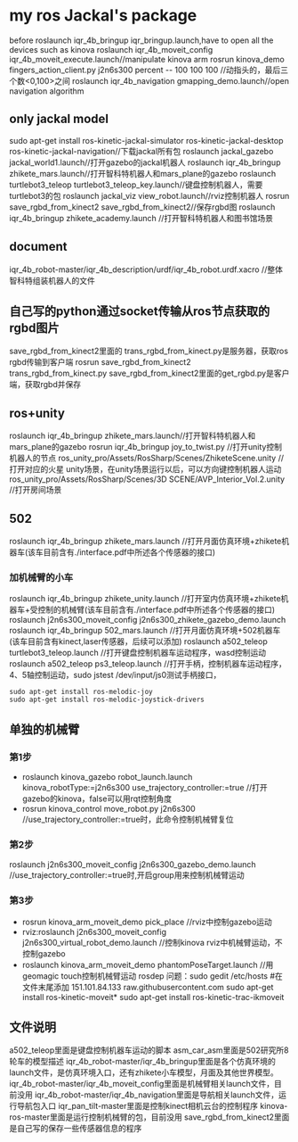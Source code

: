# my ros Jackal's  package
before roslaunch iqr_4b_bringup iqr_bringup.launch,have to open all the devices such as kinova
roslaunch iqr_4b_moveit_config iqr_4b_moveit_execute.launch//manipulate kinova arm
rosrun kinova_demo fingers_action_client.py j2n6s300 percent -- 100 100 100   //动指头的，最后三个数<0,100>之间
roslaunch iqr_4b_navigation gmapping_demo.launch//open navigation algorithm

## only jackal model
sudo apt-get install ros-kinetic-jackal-simulator ros-kinetic-jackal-desktop ros-kinetic-jackal-navigation//下载jackal所有包
roslaunch jackal_gazebo jackal_world1.launch//打开gazebo的jackal机器人
roslaunch iqr_4b_bringup zhikete_mars.launch//打开智科特机器人和mars_plane的gazebo
roslaunch turtlebot3_teleop turtlebot3_teleop_key.launch//键盘控制机器人，需要turtlebot3的包
roslaunch jackal_viz view_robot.launch//rviz控制机器人
rosrun save_rgbd_from_kinect2 save_rgbd_from_kinect2//保存rgbd图
roslaunch iqr_4b_bringup zhikete_academy.launch  //打开智科特机器人和图书馆场景
## document
iqr_4b_robot-master/iqr_4b_description/urdf/iqr_4b_robot.urdf.xacro   //整体智科特组装机器人的文件

## 自己写的python通过socket传输从ros节点获取的rgbd图片
save_rgbd_from_kinect2里面的 trans_rgbd_from_kinect.py是服务器，获取ros rgbd传输到客户端
rosrun save_rgbd_from_kinect2 trans_rgbd_from_kinect.py
save_rgbd_from_kinect2里面的get_rgbd.py是客户端，获取rgbd并保存

## ros+unity
roslaunch iqr_4b_bringup zhikete_mars.launch//打开智科特机器人和mars_plane的gazebo
rosrun iqr_4b_bringup joy_to_twist.py  //打开unity控制机器人的节点
ros_unity_pro/Assets/RosSharp/Scenes/ZhiketeScene.unity    //打开对应的火星 unity场景，在unity场景运行以后，可以方向键控制机器人运动
ros_unity_pro/Assets/RosSharp/Scenes/3D SCENE/AVP_Interior_Vol.2.unity     //打开房间场景

## 502
roslaunch iqr_4b_bringup zhikete_mars.launch  //打开月面仿真环境+zhikete机器车(该车目前含有./interface.pdf中所述各个传感器的接口)
### 加机械臂的小车
roslaunch iqr_4b_bringup zhikete_unity.launch  //打开室内仿真环境+zhikete机器车+受控制的机械臂(该车目前含有./interface.pdf中所述各个传感器的接口)
roslaunch j2n6s300_moveit_config j2n6s300_zhikete_gazebo_demo.launch
roslaunch iqr_4b_bringup 502_mars.launch    //打开月面仿真环境+502机器车(该车目前含有kinect,laser传感器，后续可以添加)
roslaunch a502_teleop turtlebot3_teleop.launch //打开键盘控制机器车运动程序，wasd控制运动
roslaunch a502_teleop ps3_teleop.launch //打开手柄，控制机器车运动程序，4、5轴控制运动，sudo jstest /dev/input/js0测试手柄接口，
```
sudo apt-get install ros-melodic-joy
sudo apt-get install ros-melodic-joystick-drivers
```

## 单独的机械臂
### 第1步
- roslaunch kinova_gazebo robot_launch.launch kinova_robotType:=j2n6s300 use_trajectory_controller:=true //打开gazebo的kinova，false可以用rqt控制角度
- rosrun kinova_control move_robot.py j2n6s300 //use_trajectory_controller:=true时，此命令控制机械臂复位
### 第2步
roslaunch j2n6s300_moveit_config j2n6s300_gazebo_demo.launch  //use_trajectory_controller:=true时,开启group用来控制机械臂运动
### 第3步
- rosrun kinova_arm_moveit_demo pick_place  //rviz中控制gazebo运动
- rviz:roslaunch   j2n6s300_moveit_config   j2n6s300_virtual_robot_demo.launch  //控制kinova rviz中机械臂运动，不控制gazebo
- roslaunch kinova_arm_moveit_demo phantomPoseTarget.launch   //用geomagic touch控制机械臂运动
rosdep 问题：sudo gedit /etc/hosts  #在文件末尾添加  151.101.84.133  raw.githubusercontent.com
sudo apt-get install ros-kinetic-moveit*
sudo apt-get install ros-kinetic-trac-ikmoveit


## 文件说明
a502_teleop里面是键盘控制机器车运动的脚本
asm_car_asm里面是502研究所8轮车的模型描述
iqr_4b_robot-master/iqr_4b_bringup里面是各个仿真环境的launch文件，是仿真环境入口，还有zhikete小车模型，月面及其他世界模型。
iqr_4b_robot-master/iqr_4b_moveit_config里面是机械臂相关launch文件，目前没用
iqr_4b_robot-master/iqr_4b_navigation里面是导航相关launch文件，运行导航包入口
iqr_pan_tilt-master里面是控制kinect相机云台的控制程序
kinova-ros-master里面是运行控制机械臂的包，目前没用
save_rgbd_from_kinect2里面是自己写的保存一些传感器信息的程序